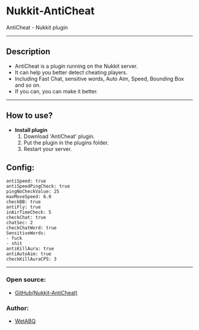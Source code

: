 # Nukkit-AntiCheat
AntiCheat  - Nukkit plugin

--------

## Description

  - AntiCheat is a plugin running on the Nukkit server.
  - It can help you better detect cheating players.
  - Including Fast Chat, sensitive words, Auto Aim, Speed, Bounding Box and so on.
  - If you can, you can make it better.

--------

## How to use?

- **Install plugin**
  1. Download 'AntiCheat' plugin.
  2. Put the plugin in the plugins folder.
  3. Restart your server.

## Config:
```
antiSpeed: true
antiSpeedPingCheck: true
pingNoCheckValue: 25
maxMoveSpeed: 6.0
checkBB: true
antiFly: true
inAirTimeCheck: 5
checkChat: true
chatSec: 2
checkChatWord: true
SensitiveWords:
- fuck
- shit
antiKillAura: true
antiAutoAim: true
checkKillAuraCPS: 3
```

--------

### Open source:

- [GitHub(Nukkit-AntiCheat)](https://github.com/WetABQ/Nukkit-AntiCheat)

### Author:

- [WetABQ](https://github.com/WetABQ)
